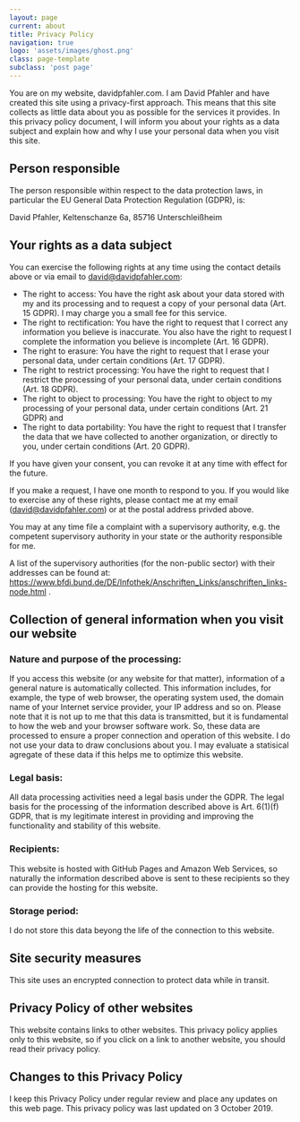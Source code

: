 ```yaml
---
layout: page
current: about
title: Privacy Policy
navigation: true
logo: 'assets/images/ghost.png'
class: page-template
subclass: 'post page'
---
```


You are on my website, davidpfahler.com. I am David Pfahler and have created this site using a privacy-first approach. This means that this site collects as little data about you as possible for the services it provides. In this privacy policy document, I will inform you about your rights as a data subject and explain how and why I use your personal data when you visit this site.

## Person responsible

The person responsible within respect to the data protection laws, in particular the EU General Data Protection Regulation (GDPR), is:

David Pfahler,
Keltenschanze 6a,
85716 Unterschleißheim

## Your rights as a data subject

You can exercise the following rights at any time using the contact details above or via email to david@davidpfahler.com:

- The right to access: You have the right ask about your data stored with my and its processing and to request a copy of your personal data (Art. 15 GDPR). I may charge you a small fee for this service.
- The right to rectification: You have the right to request that I correct any information you believe is inaccurate. You also have the right to request I complete the information you believe is incomplete (Art. 16 GDPR).
- The right to erasure: You have the right to request that I erase your personal data, under certain conditions (Art. 17 GDPR).
- The right to restrict processing: You have the right to request that I restrict the processing of your personal data, under certain conditions (Art. 18 GDPR).
- The right to object to processing: You have the right to object to my processing of your personal data, under certain conditions (Art. 21 GDPR) and
- The right to data portability: You have the right to request that I transfer the data that we have collected to another organization, or directly to you, under certain conditions (Art. 20 GDPR).

If you have given your consent, you can revoke it at any time with effect for the future.

If you make a request, I have one month to respond to you. If you would like to exercise any of these rights, please contact me at my email (david@davidpfahler.com) or at the postal address privded above.

You may at any time file a complaint with a supervisory authority, e.g. the competent supervisory authority in your state or the authority responsible for me.

A list of the supervisory authorities (for the non-public sector) with their addresses can be found at: https://www.bfdi.bund.de/DE/Infothek/Anschriften_Links/anschriften_links-node.html .

## Collection of general information when you visit our website

### Nature and purpose of the processing:

If you access this website (or any website for that matter), information of a general nature is automatically collected. This information includes, for example, the type of web browser, the operating system used, the domain name of your Internet service provider, your IP address and so on. Please note that it is not up to me that this data is transmitted, but it is fundamental to how the web and your browser software work. So, these data are processed to ensure a proper connection and operation of this website. I do not use your data to draw conclusions about you. I may evaluate a statisical agregate of these data if this helps me to optimize this website.

### Legal basis:

All data processing activities need a legal basis under the GDPR. The legal basis for the processing of the information described above is Art. 6(1)(f) GDPR, that is my legitimate interest in providing and improving the functionality and stability of this website.

### Recipients:

This website is hosted with GitHub Pages and Amazon Web Services, so naturally the information described above is sent to these recipients so they can provide the hosting for this website.

### Storage period:

I do not store this data beyong the life of the connection to this website.

## Site security measures

This site uses an encrypted connection to protect data while in transit.

## Privacy Policy of other websites

This website contains links to other websites. This privacy policy applies only to this website, so if you click on a link to another website, you should read their privacy policy.

## Changes to this Privacy Policy

I keep this Privacy Policy under regular review and place any updates on this web page. This privacy policy was last updated on 3 October 2019.
